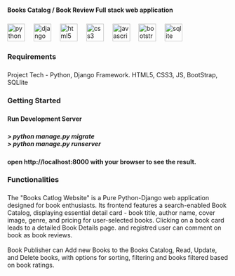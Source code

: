<h4 align="left">Books Catalog / Book Review Full stack web application</h4>

###

<div align="left">
  <img src="https://cdn.jsdelivr.net/gh/devicons/devicon/icons/python/python-original.svg" height="40" alt="python logo"  />
  <img width="12" />
  <img src="https://cdn.jsdelivr.net/gh/devicons/devicon/icons/django/django-plain.svg" height="40" alt="django logo"  />
  <img width="12" />
  <img src="https://cdn.jsdelivr.net/gh/devicons/devicon/icons/html5/html5-original.svg" height="40" alt="html5 logo"  />
  <img width="12" />
  <img src="https://cdn.jsdelivr.net/gh/devicons/devicon/icons/css3/css3-original.svg" height="40" alt="css3 logo"  />
  <img width="12" />
  <img src="https://cdn.jsdelivr.net/gh/devicons/devicon/icons/javascript/javascript-original.svg" height="40" alt="javascript logo"  />
  <img width="12" />
  <img src="https://cdn.jsdelivr.net/gh/devicons/devicon/icons/bootstrap/bootstrap-original.svg" height="40" alt="bootstrap logo"  />
  <img width="12" />
  <img src="https://cdn.jsdelivr.net/gh/devicons/devicon/icons/sqlite/sqlite-original.svg" height="40" alt="sqlite logo"  />
</div>

###

<h3 align="left">Requirements</h3>

###

<p align="left">Project Tech - Python, Django Framework. HTML5, CSS3, JS, BootStrap, SQLlite</p>

###

<h3 align="left">Getting Started</h3>

###

<h4 align="left">Run Development Server</h4>

###

<h5 align="left">> python manage.py migrate<br>> python manage.py runserver</h5>

###

<h4 align="left">open http://localhost:8000 with your browser to see the result.</h4>

###

<h3 align="left">Functionalities</h3>

###

<p align="left">The "Books Catlog Website" is a Pure Python-Django web application designed for book enthusiasts. Its frontend features a search-enabled Book Catalog, displaying essential detail card - book title, author name, cover image, genre, and pricing for user-selected books. Clicking on a book card leads to a detailed Book Details page. and registred user can comment on book as book reviews.<br><br> Book Publisher can Add new Books to the Books Catalog, Read, Update, and Delete books, with options for sorting, filtering and books filtered based on book ratings.</p>

###

